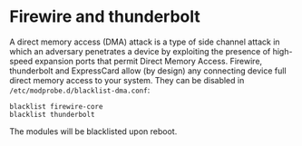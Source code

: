 # Firewire and thunderbolt

A direct memory access (DMA) attack is a type of side channel attack in which an adversary penetrates a device by exploiting the presence of high-speed expansion ports that permit Direct Memory Access. Firewire, thunderbolt and ExpressCard allow (by design) any connecting device full direct memory access to your system. They can be disabled in `/etc/modprobe.d/blacklist-dma.conf`:

    blacklist firewire-core
    blacklist thunderbolt

The modules will be blacklisted upon reboot.

